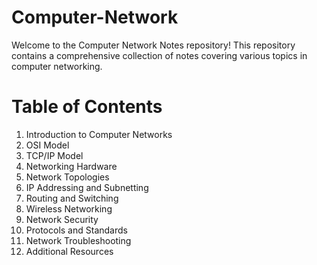 # Computer-Network
Welcome to the Computer Network Notes repository! This repository contains a comprehensive collection of notes covering various topics in computer networking.

# Table of Contents
1. Introduction to Computer Networks
2. OSI Model
3. TCP/IP Model
4. Networking Hardware
5. Network Topologies
6. IP Addressing and Subnetting
7. Routing and Switching
8. Wireless Networking
9. Network Security
10. Protocols and Standards
11. Network Troubleshooting
12. Additional Resources

